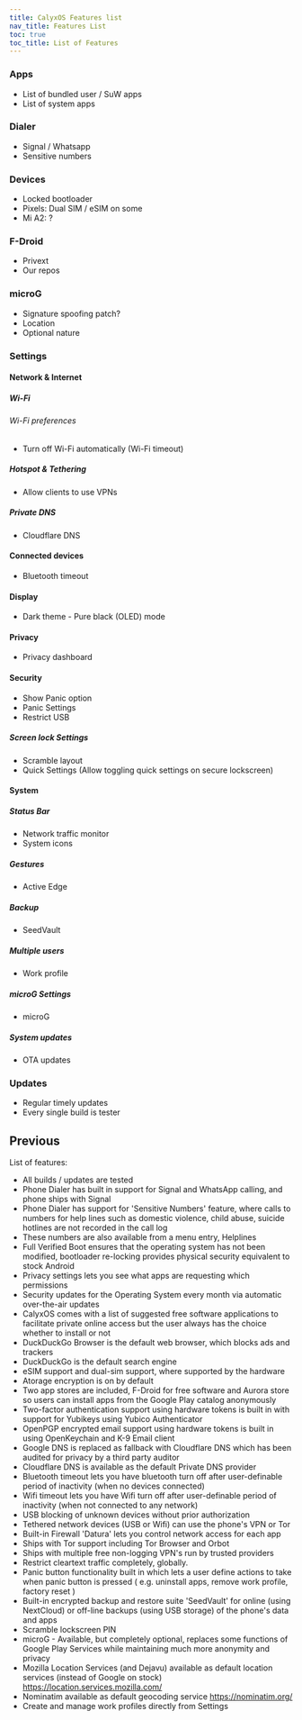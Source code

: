 ```yaml
---
title: CalyxOS Features list
nav_title: Features List
toc: true
toc_title: List of Features
---
```


### Apps
* List of bundled user / SuW apps
* List of system apps
### Dialer
* Signal / Whatsapp
* Sensitive numbers
### Devices
* Locked bootloader
* Pixels: Dual SIM / eSIM on some
* Mi A2: ?
### F-Droid
* Privext
* Our repos
### microG
* Signature spoofing patch?
* Location
* Optional nature
### Settings
#### Network & Internet
##### Wi-Fi
###### Wi-Fi preferences
* Turn off Wi-Fi automatically (Wi-Fi timeout)
##### Hotspot & Tethering
* Allow clients to use VPNs
##### Private DNS
* Cloudflare DNS
#### Connected devices
* Bluetooth timeout
#### Display
* Dark theme - Pure black (OLED) mode
#### Privacy
* Privacy dashboard
#### Security
* Show Panic option
* Panic Settings
* Restrict USB
##### Screen lock Settings
* Scramble layout
* Quick Settings (Allow toggling quick settings on secure lockscreen)
#### System
##### Status Bar
* Network traffic monitor
* System icons
##### Gestures
* Active Edge
##### Backup
* SeedVault
##### Multiple users
* Work profile
##### microG Settings
* microG
##### System updates
* OTA updates
### Updates
* Regular timely updates
* Every single build is tester

## Previous

List of features:
* All builds / updates are tested
* Phone Dialer has built in support for Signal and WhatsApp calling, and phone ships with Signal
* Phone Dialer has support for 'Sensitive Numbers' feature, where calls to numbers for help lines such as domestic violence, child abuse, suicide hotlines are not recorded in the call log
* These numbers are also available from a menu entry, Helplines
* Full Verified Boot ensures that the operating system has not been modified, bootloader re-locking provides physical security equivalent to stock Android
* Privacy settings lets you see what apps are requesting which permissions
* Security updates for the Operating System every month via automatic over-the-air updates
* CalyxOS comes with a list of suggested free software applications to facilitate private online access but the user always has the choice whether to install or not
* DuckDuckGo Browser is the default web browser, which blocks ads and trackers
* DuckDuckGo is the default search engine
* eSIM support and dual-sim support, where supported by the hardware
* Atorage encryption is on by default
* Two app stores are included, F-Droid for free software and Aurora store so users can install apps from the Google Play catalog anonymously
* Two-factor authentication support using hardware tokens is built in with support for Yubikeys using Yubico Authenticator
* OpenPGP encrypted email support using hardware tokens is built in using OpenKeychain and K-9 Email client
* Google DNS is replaced as fallback with Cloudflare DNS which has been audited for privacy by a third party auditor
* Cloudflare DNS is available as the default Private DNS provider
* Bluetooth timeout lets you have bluetooth turn off after user-definable period of inactivity (when no devices connected)
* Wifi timeout lets you have Wifi turn off after user-definable period of inactivity (when not connected to any network)
* USB blocking of unknown devices without prior authorization
* Tethered network devices (USB or Wifi) can use the phone's VPN or Tor
* Built-in Firewall 'Datura' lets you control network access for each app
* Ships with Tor support including Tor Browser and Orbot
* Ships with multiple free non-logging VPN's run by trusted providers
* Restrict cleartext traffic completely, globally.
* Panic button functionality built in which lets a user define actions to take when panic button is pressed ( e.g. uninstall apps, remove work profile, factory reset )
* Built-in encrypted backup and restore suite 'SeedVault' for online (using NextCloud) or off-line backups (using USB storage) of the phone's data and apps
* Scramble lockscreen PIN
* microG - Available, but completely optional, replaces some functions of Google Play Services while maintaining much more anonymity and privacy
* Mozilla Location Services (and Dejavu) available as default location services (instead of Google on stock) https://location.services.mozilla.com/
* Nominatim available as default geocoding service https://nominatim.org/
* Create and manage work profiles directly from Settings
